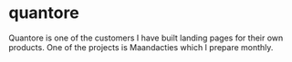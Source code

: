 # quantore
Quantore is one of the customers I have built landing pages for their own products. One of the projects is Maandacties which I prepare monthly.
